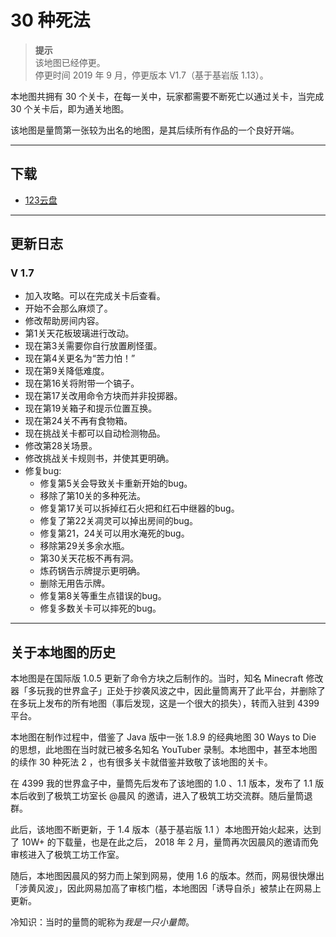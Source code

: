 # 30 种死法

> **提示**  
  该地图已经停更。  
  停更时间 2019 年 9 月，停更版本 V1.7（基于基岩版 1.13）。  

本地图共拥有 30 个关卡，在每一关中，玩家都需要不断死亡以通过关卡，当完成 30 个关卡后，即为通关地图。

该地图是量筒第一张较为出名的地图，是其后续所有作品的一个良好开端。

---

## 下载

- [123云盘](https://www.123pan.com/s/t3TqVv-EPdkh)

---

## 更新日志

### V 1.7
- 加入攻略。可以在完成关卡后查看。
- 开始不会那么麻烦了。
- 修改帮助房间内容。
- 第1关天花板玻璃进行改动。
- 现在第3关需要你自行放置刷怪蛋。
- 现在第4关更名为“苦力怕！”
- 现在第9关降低难度。
- 现在第16关将附带一个镐子。
- 现在第17关改用命令方块而并非投掷器。
- 现在第19关箱子和提示位置互换。
- 现在第24关不再有食物箱。
- 现在挑战关卡都可以自动检测物品。
- 修改第28关场景。
- 修改挑战关卡规则书，并使其更明确。
- 修复bug:
  - 修复第5关会导致关卡重新开始的bug。
  - 移除了第10关的多种死法。
  - 修复第17关可以拆掉红石火把和红石中继器的bug。
  - 修复了第22关凋灵可以掉出房间的bug。
  - 修复第21，24关可以用水淹死的bug。
  - 移除第29关多余水瓶。
  - 第30关天花板不再有洞。
  - 炼药锅告示牌提示更明确。
  - 删除无用告示牌。
  - 修复第8关等重生点错误的bug。
  - 修复多数关卡可以摔死的bug。

---

## 关于本地图的历史

本地图是在国际版 1.0.5 更新了命令方块之后制作的。当时，知名 Minecraft 修改器「多玩我的世界盒子」正处于抄袭风波之中，因此量筒离开了此平台，并删除了在多玩上发布的所有地图（事后发现，这是一个很大的损失），转而入驻到 4399 平台。

本地图在制作过程中，借鉴了 Java 版中一张 1.8.9 的经典地图 30 Ways to Die 的思想，此地图在当时就已被多名知名 YouTuber 录制。本地图中，甚至本地图的续作 30 种死法 2 ，也有很多关卡就借鉴并致敬了该地图的关卡。

在 4399 我的世界盒子中，量筒先后发布了该地图的 1.0 、1.1 版本，发布了 1.1 版本后收到了极筑工坊室长 @晨风 的邀请，进入了极筑工坊交流群。随后量筒退群。

此后，该地图不断更新，于 1.4 版本（基于基岩版 1.1 ）本地图开始火起来，达到了 10W+ 的下载量，也是在此之后， 2018 年 2 月，量筒再次因晨风的邀请而免审核进入了极筑工坊工作室。

随后，本地图因晨风的努力而上架到网易，使用 1.6 的版本。然而，网易很快爆出「涉黄风波」，因此网易加高了审核门槛，本地图因「诱导自杀」被禁止在网易上更新。

冷知识：当时的量筒的昵称为*我是一只小量筒*。

